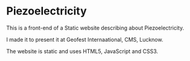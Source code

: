 # Piezoelectricity
This is a front-end of a Static website describing about Piezoelectricity. 
  
I made it to present it at Geofest Internaational, CMS, Lucknow.  
  
The website is static and uses HTML5, JavaScript and CSS3.
